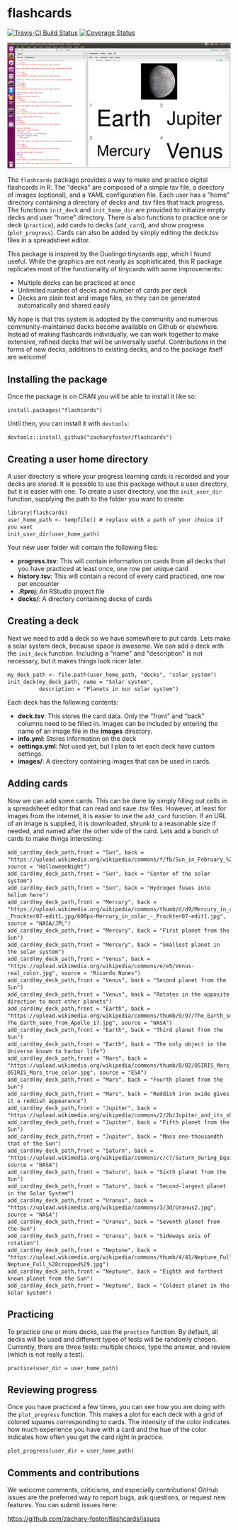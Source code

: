 flashcards
==========

[![Travis-CI Build
Status](https://travis-ci.org/zachary-foster/flashcards.svg?branch=master)](https://travis-ci.org/zachary-foster/flashcards)
[![Coverage
Status](https://img.shields.io/codecov/c/github/zachary-foster/flashcards/master.svg)](https://codecov.io/github/zachary-foster/flashcards?branch=master)

![](ignored/example_screenshot.png)

The `flashcards` package provides a way to make and practice digital
flashcards in R. The "decks" are composed of a simple tsv file, a
directory of images (optional), and a YAML configuration file. Each user
has a "home" directory containing a directory of decks and .tsv files
that track progress. The functions `init_deck` and `init_home_dir` are
provided to initialize empty decks and user "home" directory. There is
also functions to practice one or deck (`practice`), add cards to decks
(`add_card`), and show progress (`plot_progress`). Cards can also be
added by simply editing the deck.tsv files in a spreadsheet editor.

This package is inspired by the Duolingo tinycards app, which I found
useful. While the graphics are not nearly as sophisticated, this R
package replicates most of the functionality of tinycards with some
improvements:

-   Multiple decks can be practiced at once
-   Unlimited number of decks and number of cards per deck
-   Decks are plain text and image files, so they can be generated
    automatically and shared easily

My hope is that this system is adopted by the community and numerous
community-maintained decks become available on Github or elsewhere.
Instead of making flashcards individually, we can work together to make
extensive, refined decks that will be universally useful. Contributions
in the forms of new decks, additions to existing decks, and to the
package itself are welcome!

Installing the package
----------------------

Once the package is on CRAN you will be able to install it like so:

    install.packages("flashcards")

Until then, you can install it with `devtools`:

    devtools::install_github("zacharyfoster/flashcards")

Creating a user home directory
------------------------------

A user directory is where your progress learning cards is recorded and
your decks are stored. It is possible to use this package without a user
directory, but it is easier with one. To create a user directory, use
the `init_user_dir` function, supplying the path to the folder you want
to create:

    library(flashcards)
    user_home_path <- tempfile() # replace with a path of your choice if you want
    init_user_dir(user_home_path)

Your new user folder will contain the following files:

-   **progress.tsv**: This will contain information on cards from all
    decks that you have practiced at least once, one row per unique card
-   **history.tsv**: This will contain a record of every card practiced,
    one row per encounter
-   **<user dir name>.Rproj**: An RStudio project file
-   **decks/**: A directory containing decks of cards

Creating a deck
---------------

Next we need to add a deck so we have somewhere to put cards. Lets make
a solar system deck, because space is awesome. We can add a deck with
the `init_deck` function. Including a "name" and "description" is not
necessary, but it makes things look nicer later.

    my_deck_path <- file.path(user_home_path, "decks", "solar_system")
    init_deck(my_deck_path, name = "Solar system",
              description = "Planets in our solar system")

Each deck has the following contents:

-   **deck.tsv**: This stores the card data. Only the "front" and "back"
    columns need to be filled in. Images can be included by entering the
    name of an image file in the **images** directory.
-   **info.yml**: Stores information on the deck
-   **settings.yml**: Not used yet, but I plan to let each deck have
    custom settings.
-   **images/**: A directory containing images that can be used
    in cards.

Adding cards
------------

Now we can add some cards. This can be done by simply filling out cells
in a spreadsheet editor that can read and save .tsv files. However, at
least for images from the internet, it is easier to use the `add_card`
function. If an URL of an image is supplied, it is downloaded, shrunk to
a reasonable size if needed, and named after the other side of the card.
Lets add a bunch of cards to make things interesting:

    add_card(my_deck_path,front = "Sun", back = "https://upload.wikimedia.org/wikipedia/commons/f/fb/Sun_in_February_%28black_version%29.jpg", source = "HalloweenNight")
    add_card(my_deck_path,front = "Sun", back = "Center of the solar system")
    add_card(my_deck_path,front = "Sun", back = "Hydrogen fuses into helium here")
    add_card(my_deck_path,front = "Mercury", back = "https://upload.wikimedia.org/wikipedia/commons/thumb/d/d9/Mercury_in_color_-_Prockter07-edit1.jpg/600px-Mercury_in_color_-_Prockter07-edit1.jpg", source = "NASA/JPL")
    add_card(my_deck_path,front = "Mercury", back = "First planet from the Sun")
    add_card(my_deck_path,front = "Mercury", back = "Smallest planet in the solar system")
    add_card(my_deck_path,front = "Venus", back = "https://upload.wikimedia.org/wikipedia/commons/e/e5/Venus-real_color.jpg", source = "Ricardo Nunes")
    add_card(my_deck_path,front = "Venus", back = "Second planet from the Sun")
    add_card(my_deck_path,front = "Venus", back = "Rotates in the opposite direction to most other planets")
    add_card(my_deck_path,front = "Earth", back = "https://upload.wikimedia.org/wikipedia/commons/thumb/9/97/The_Earth_seen_from_Apollo_17.jpg/599px-The_Earth_seen_from_Apollo_17.jpg", source = "NASA")
    add_card(my_deck_path,front = "Earth", back = "Third planet from the Sun")
    add_card(my_deck_path,front = "Earth", back = "The only object in the Universe known to harbor life")
    add_card(my_deck_path,front = "Mars", back = "https://upload.wikimedia.org/wikipedia/commons/thumb/0/02/OSIRIS_Mars_true_color.jpg/600px-OSIRIS_Mars_true_color.jpg", source = "ESA")
    add_card(my_deck_path,front = "Mars", back = "Fourth planet from the Sun")
    add_card(my_deck_path,front = "Mars", back = "Reddish iron oxide gives it a reddish appearance")
    add_card(my_deck_path,front = "Jupiter", back = "https://upload.wikimedia.org/wikipedia/commons/2/2b/Jupiter_and_its_shrunken_Great_Red_Spot.jpg")
    add_card(my_deck_path,front = "Jupiter", back = "Fifth planet from the Sun")
    add_card(my_deck_path,front = "Jupiter", back = "Mass one-thousandth that of the Sun")
    add_card(my_deck_path,front = "Saturn", back = "https://upload.wikimedia.org/wikipedia/commons/c/c7/Saturn_during_Equinox.jpg", source = "NASA")
    add_card(my_deck_path,front = "Saturn", back = "Sixth planet from the Sun")
    add_card(my_deck_path,front = "Saturn", back = "Second-largest planet in the Solar System")
    add_card(my_deck_path,front = "Uranus", back = "https://upload.wikimedia.org/wikipedia/commons/3/3d/Uranus2.jpg", source = "NASA")
    add_card(my_deck_path,front = "Uranus", back = "Seventh planet from the Sun")
    add_card(my_deck_path,front = "Uranus", back = "Sideways axis of rotation")
    add_card(my_deck_path,front = "Neptune", back = "https://upload.wikimedia.org/wikipedia/commons/thumb/4/41/Neptune_Full_%28cropped%29.jpg/1024px-Neptune_Full_%28cropped%29.jpg")
    add_card(my_deck_path,front = "Neptune", back = "Eighth and farthest known planet from the Sun")
    add_card(my_deck_path,front = "Neptune", back = "Coldest planet in the Solar System")

Practicing
----------

To practice one or more decks, use the `practice` function. By default,
all decks will be used and different types of tests will be randomly
chosen. Currently, there are three tests: multiple choice, type the
answer, and review (which is not really a test).

    practice(user_dir = user_home_path)

Reviewing progress
------------------

Once you have practiced a few times, you can see how you are doing with
the `plot_progress` function. This makes a plot for each deck with a
grid of colored squares corresponding to cards. The intensity of the
color indicates how much experience you have with a card and the hue of
the color indicates how often you get the card right in practice.

    plot_progress(user_dir = user_home_path)

Comments and contributions
--------------------------

We welcome comments, criticisms, and especially contributions! GitHub
issues are the preferred way to report bugs, ask questions, or request
new features. You can submit issues here:

<https://github.com/zachary-foster/flashcards/issues>
